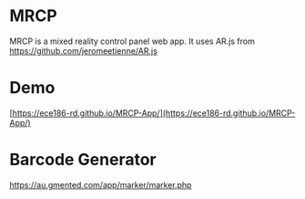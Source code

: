 # MRCP
MRCP is a mixed reality control panel web app.
It uses AR.js from https://github.com/jeromeetienne/AR.js

# Demo
[https://ece186-rd.github.io/MRCP-App/](https://ece186-rd.github.io/MRCP-App/)

# Barcode Generator
https://au.gmented.com/app/marker/marker.php
